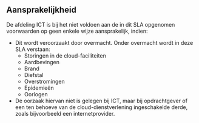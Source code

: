 ## Aansprakelijkheid

De afdeling ICT is bij het niet voldoen aan de in dit SLA opgenomen voorwaarden op geen enkele wijze aansprakelijk, indien:

- Dit wordt veroorzaakt door overmacht. Onder overmacht wordt in deze SLA verstaan:
	- Storingen in de cloud-faciliteiten
	- Aardbevingen
	- Brand
	- Diefstal
	- Overstromingen
	- Epidemieën
	- Oorlogen
- De oorzaak hiervan niet is gelegen bij ICT, maar bij opdrachtgever of een ten behoeve van de cloud-dienstverlening ingeschakelde derde, zoals bijvoorbeeld een internetprovider.
